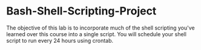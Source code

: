 # Bash-Shell-Scripting-Project
The objective of this lab is to incorporate much of the shell scripting you've learned over this course into a single script. You will schedule your shell script to run every 24 hours using crontab.
